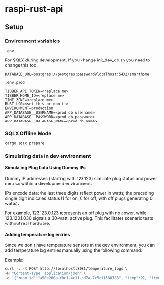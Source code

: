 # raspi-rust-api

## Setup

### Environment variables

`.env` 

For SQLX during development.
If you change init_dev_db.sh you need to change this too.
```
DATABASE_URL=postgres://postgres:password@localhost:5432/smarthome
```

`.env.prod`
```
TIBBER_API_TOKEN=<replace me>
TIBBER_HOME_ID=<replace me>
TIME_ZONE=<replace me>
RUST_LOG=<set this or don't!>
ENVIRONMENT=production
APP_DATABASE__USERNAME=<prod db username>
APP_DATABASE__PASSWORD=<prod db password>
APP_DATABASE__DATABASE_NAME=<prod db name>
```

### SQLX Offline Mode

```bash
cargo sqlx prepare
```

### Simulating data in dev environment

#### Simulating Plug Data Using Dummy IPs

Dummy IP addresses (starting with 123.123) simulate plug status and power metrics within a development environment. 

IPs encode data: the last three digits reflect power in watts; the preceding single digit indicates status (1 for on, 0 for off, with off plugs generating 0 watts). 

For example, 123.123.0.123 represents an off plug with no power, while 123.123.1.030 signals a 30-watt, active plug. This facilitates scenario tests without real hardware.

#### Adding temperature log entries

Since we don't have temperature sensors in the dev environment, you can add temperature log entries manually using the following command:

Example:

```bash
curl -v -X POST http://localhost:8081/temperature_logs \
-H "Content-Type: application/json" \
-d '{"room_id":"a58e280a-d0c1-4c11-bd7a-7c5c01680783", "temp":22, "time":"2023-04-07T14:30:00"}'
```

